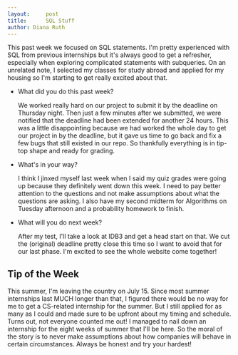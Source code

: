 ```yaml
---
layout:     post
title:      SQL Stuff
author: Diana Ruth
---
```


This past week we focused on SQL statements. I'm pretty experienced with SQL from previous internships but it's always good to get a refresher, especially when exploring complicated statements with subqueries. On an unrelated note, I selected my classes for study abroad and applied for my housing so I'm starting to get really excited about that.

- What did you do this past week?

    We worked really hard on our project to submit it by the deadline on Thursday night. Then just a few minutes after we submitted, we were notified that the deadline had been extended for another 24 hours. This was a little disappointing because we had worked the whole day to get our project in by the deadline, but it gave us time to go back and fix a few bugs that still existed in our repo. So thankfully everything is in tip-top shape and ready for grading.

- What's in your way?

    I think I jinxed myself last week when I said my quiz grades were going up because they definitely went down this week. I need to pay better attention to the questions and not make assumptions about what the questions are asking. I also have my second midterm for Algorithms on Tuesday afternoon and a probability homework to finish.
    
- What will you do next week?

    After my test, I'll take a look at IDB3 and get a head start on that. We cut the (original) deadline pretty close this time so I want to avoid that for our last phase. I'm excited to see the whole website come together!

Tip of the Week
---------------
This summer, I'm leaving the country on July 15. Since most summer internships last MUCH longer than that, I figured there would be no way for me to get a CS-related internship for the summer. But I still applied for as many as I could and made sure to be upfront about my timing and schedule. Turns out, not everyone counted me out! I managed to nail down an internship for the eight weeks of summer that I'll be here. So the moral of the story is to never make assumptions about how companies will behave in certain circumstances. Always be honest and try your hardest!
